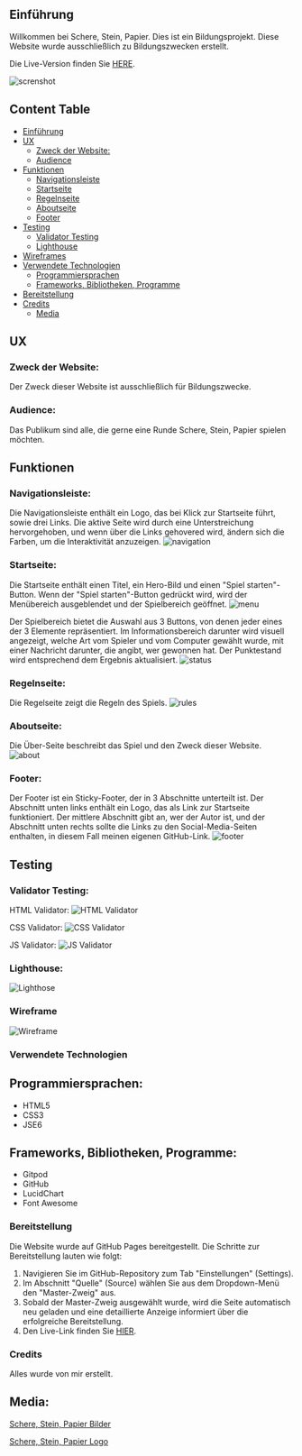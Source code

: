 ## Einführung
Willkommen bei Schere, Stein, Papier. Dies ist ein Bildungsprojekt.
Diese Website wurde ausschließlich zu Bildungszwecken erstellt.

Die Live-Version finden Sie [HERE](https://salmod91.github.io/try).

![screnshot](/assets/images/readme-images/screenshot.PNG)
## Content Table
- [Einführung](#einführung)
- [UX](#ux)
  - [Zweck der Website:](#zweck-der-website)
  - [Audience](#audience)
- [Funktionen](#funktionen)
  - [Navigationsleiste](#navigationsleiste)
  - [Startseite](#startseite)
  - [Regelnseite](#regelnseite)
  - [Aboutseite](#aboutseite)
  - [Footer](#footer)
- [Testing](#testing)
  - [Validator Testing](#validator-testing)
  - [Lighthouse](#lighthouse)
- [Wireframes](#wire-frames)
- [Verwendete Technologien](#verwendete-technologien)
  - [Programmiersprachen](#programmiersprachen)
  - [Frameworks, Bibliotheken, Programme](#frameworks-bibliotheken-programme)
- [Bereitstellung](#bereitstellung)
- [Credits](#credits)
  - [Media](#media)

## UX

### Zweck der Website:
Der Zweck dieser Website ist ausschließlich für Bildungszwecke.

### Audience:
Das Publikum sind alle, die gerne eine Runde Schere, Stein, Papier spielen möchten.

## Funktionen

### Navigationsleiste:
Die Navigationsleiste enthält ein Logo, das bei Klick zur Startseite führt, sowie drei Links. Die aktive Seite wird durch eine Unterstreichung hervorgehoben, und wenn über die Links gehovered wird, ändern sich die Farben, um die Interaktivität anzuzeigen.
![navigation](/assets/images/readme-images/navigation.PNG)

### Startseite:
Die Startseite enthält einen Titel, ein Hero-Bild und einen "Spiel starten"-Button. Wenn der "Spiel starten"-Button gedrückt wird, wird der Menübereich ausgeblendet und der Spielbereich geöffnet.
![menu](/assets/images/readme-images/menu.PNG)

Der Spielbereich bietet die Auswahl aus 3 Buttons, von denen jeder eines der 3 Elemente repräsentiert. Im Informationsbereich darunter wird visuell angezeigt, welche Art vom Spieler und vom Computer gewählt wurde, mit einer Nachricht darunter, die angibt, wer gewonnen hat. Der Punktestand wird entsprechend dem Ergebnis aktualisiert.
![status](/assets/images/readme-images/status.PNG)

### Regelnseite:
Die Regelseite zeigt die Regeln des Spiels.
![rules](/assets/images/readme-images/rules.PNG)

### Aboutseite:
Die Über-Seite beschreibt das Spiel und den Zweck dieser Website.
![about](/assets/images/readme-images/about.PNG)

### Footer:
Der Footer ist ein Sticky-Footer, der in 3 Abschnitte unterteilt ist. Der Abschnitt unten links enthält ein Logo, das als Link zur Startseite funktioniert. Der mittlere Abschnitt gibt an, wer der Autor ist, und der Abschnitt unten rechts sollte die Links zu den Social-Media-Seiten enthalten, in diesem Fall meinen eigenen GitHub-Link.
![footer](/assets/images/readme-images/footer.PNG)

## Testing

### Validator Testing:
HTML Validator:
![HTML Validator](/assets/images/readme-images/html-validator.PNG)

CSS Validator:
![CSS Validator](/assets/images/readme-images/css-validator.PNG)

JS Validator:
![JS Validator](/assets/images/readme-images/js-validator.PNG)

### Lighthouse:
![Lighthose](/assets/images/readme-images/lighthouse.PNG)

### Wireframe
![Wireframe](/assets/images/readme-images/wireframe.PNG)

### Verwendete Technologien

## Programmiersprachen:
- HTML5
- CSS3
- JSE6

## Frameworks, Bibliotheken, Programme:
- Gitpod
- GitHub
- LucidChart
- Font Awesome

### Bereitstellung
Die Website wurde auf GitHub Pages bereitgestellt. Die Schritte zur Bereitstellung lauten wie folgt:

1. Navigieren Sie im GitHub-Repository zum Tab "Einstellungen" (Settings).
2. Im Abschnitt "Quelle" (Source) wählen Sie aus dem Dropdown-Menü den "Master-Zweig" aus.
3. Sobald der Master-Zweig ausgewählt wurde, wird die Seite automatisch neu geladen und eine detaillierte Anzeige informiert über die erfolgreiche Bereitstellung.
4. Den Live-Link finden Sie [HIER](https://salmod91.github.io/try).

### Credits
Alles wurde von mir erstellt.

## Media:
[Schere, Stein, Papier Bilder](https://www.google.com/url?sa=i&url=https%3A%2F%2Fwww.istockphoto.com%2Fvector%2Fcolorful-hand-icon-set-gm1395632555-450673708&psig=AOvVaw3lqODQscsaSDHCcbMPH0zj&ust=1695808508074000&source=images&cd=vfe&opi=89978449&ved=0CBAQjRxqFwoTCKiq55SByIEDFQAAAAAdAAAAABAE)

[Schere, Stein, Papier Logo](https://www.google.com/url?sa=i&url=https%3A%2F%2Fwww.pinterest.com%2Fpin%2F719450109227680964%2F&psig=AOvVaw0g45MSZ_EwYkBMEPY72KhN&ust=1695808624768000&source=images&cd=vfe&opi=89978449&ved=0CBAQjRxqFwoTCKCJvcuByIEDFQAAAAAdAAAAABAD)